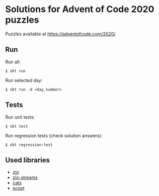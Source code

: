 # Solutions for Advent of Code 2020 puzzles

Puzzles available at https://adventofcode.com/2020/

## Run

Run all:
```
$ sbt run
```

Run selected day:
```
$ sbt run -d <day_number>
```

## Tests

Run unit tests:
```
$ sbt test
```

Run regression tests (check solution answers):
```
$ sbt regression:test
```

## Used libraries
 * [zio](https://zio.dev/)
 * [zio-streams](https://zio.dev/docs/datatypes/datatypes_stream)
 * [cats](https://typelevel.org/cats/)
 * [scopt](https://github.com/scopt/scopt)
